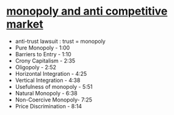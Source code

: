 # [monopoly and anti competitive market](https://www.youtube.com/watch?v=Sb_-wfmJnHA&list=PL1oDmcs0xTD-dJN1PL2N1urX0EKupBJCQ&index=26)
- anti-trust lawsuit : trust = monopoly
- Pure Monopoly - 1:00
- Barriers to Entry -  1:10
- Crony Capitalism - 2:35
- Oligopoly - 2:52
- Horizontal Integration - 4:25
- Vertical Integration - 4:38
- Usefulness of monopoly - 5:51
- Natural Monopoly - 6:38
- Non-Coercive Monopoly- 7:25
- Price Discrimination - 8:14
